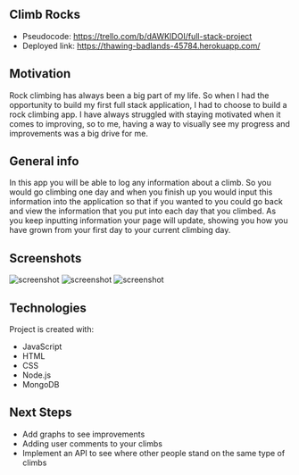 ## Climb Rocks
* Pseudocode: https://trello.com/b/dAWKIDOI/full-stack-project
* Deployed link: https://thawing-badlands-45784.herokuapp.com/

## Motivation
Rock climbing has always been a big part of my life. So when I had the opportunity to build my first full stack application, I had to choose to build a rock climbing app. I have always struggled with staying motivated when it comes to improving, so to me, having a way to visually see my progress and improvements was a big drive for me.

## General info
In this app you will be able to log any information about a climb. So you would go climbing one day and when you finish up you would input this information into the application so that if you wanted to you could go back and view the information that you put into each day that you climbed. As you keep inputting information your page will update, showing you how you have grown from your first day to your current climbing day.

## Screenshots
![screenshot]("images/rockclimbmain.png")
![screenshot]("images/rockclimbhome.png")
![screenshot]("images/rockclimbdetails.png")
	
## Technologies
Project is created with:
* JavaScript
* HTML
* CSS
* Node.js
* MongoDB

## Next Steps
* Add graphs to see improvements
* Adding user comments to your climbs
* Implement an API to see where other people stand on the same type of climbs
